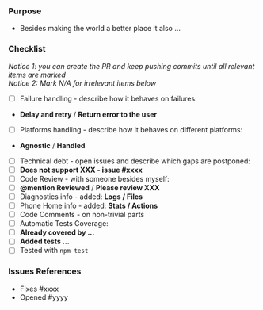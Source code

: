### Purpose
- Besides making the world a better place it also ...

### Checklist 
*Notice 1: you can create the PR and keep pushing commits until all relevant items are marked*  
*Notice 2: Mark N/A for irrelevant items below*  

- [ ] Failure handling - describe how it behaves on failures:
 - **Delay and retry** / **Return error to the user**
- [ ] Platforms handling - describe how it behaves on different platforms:
 - **Agnostic** / **Handled**
- [ ] Technical debt - open issues and describe which gaps are postponed:
 - [ ] **Does not support XXX - issue #xxxx**
- [ ] Code Review - with someone besides myself:
 - [ ] **@mention Reviewed** / **Please review XXX**
- [ ] Diagnostics info - added: **Logs / Files**
- [ ] Phone Home info - added: **Stats / Actions**
- [ ] Code Comments - on non-trivial parts
- [ ] Automatic Tests Coverage:
 - [ ] **Already covered by ...**
 - [ ] **Added tests ...**
- [ ] Tested with `npm test`

### Issues References
- Fixes #xxxx
- Opened #yyyy
